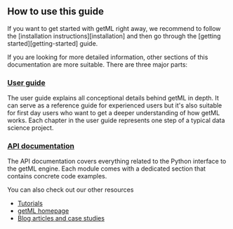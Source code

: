 How to use this guide
---------------------

If you want to get started with getML right away, we recommend to follow the [installation instructions][installation] and then go through the [getting started][getting-started] guide. 

If you are looking for more detailed information, other sections of this documentation are more suitable. There are three major parts: 

### [User guide](user_guide)

  The user guide explains all conceptional details behind getML in depth. It can serve as a reference guide for experienced users but it's also suitable for first day users who want to get a deeper understanding of how getML works. Each chapter in the user guide represents one step of a typical data science project.

### [API documentation](python_api)

  The API documentation covers everything related to the Python interface to the getML engine. Each module comes with a dedicated section that contains concrete code examples.

You can also check out our other resources

* [Tutorials](https://github.com/getml/getml-demo)
* [getML homepage](https://getml.com)
* [Blog articles and case studies](https://www.getml.com/blog)
